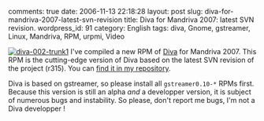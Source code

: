 comments: true
date: 2006-11-13 22:18:28
layout: post
slug: diva-for-mandriva-2007-latest-svn-revision
title: Diva for Mandriva 2007: latest SVN revision.
wordpress_id: 91
category: English
tags: diva, Gnome, gstreamer, Linux, Mandriva, RPM, urpmi, Video

[![diva-002-trunk1](http://kevin.deldycke.com/wp-content/uploads/2006/11/diva-002-trunk1-150x150.png)](http://kevin.deldycke.com/wp-content/uploads/2006/11/diva-002-trunk1.png) I've compiled a new RPM of [Diva](http://www.diva-project.org) for Mandriva 2007. This RPM is the cutting-edge version of Diva based on the latest SVN revision of the project (r315). You can [find it in my repository](http://kevin.deldycke.com/mandriva-rpm-repository/).

Diva is based on gstreamer, so please install all `gstreamer0.10-*` RPMs first. Because this version is still an alpha _and_ a developper version, it is subject of numerous bugs and instability. So please, don't report me bugs, I'm not a Diva developper !
